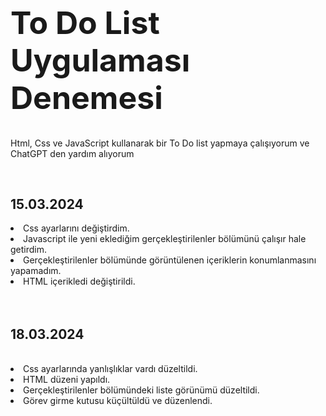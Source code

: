 <h1 style="font-size:50px">To Do List Uygulaması Denemesi</h1>
<p>Html, Css ve JavaScript kullanarak bir To Do list yapmaya çalışıyorum ve ChatGPT den yardım  alıyorum</p>
<br>
<h2>15.03.2024</h2>
<li>Css ayarlarını değiştirdim.</li>
<li>Javascript ile yeni eklediğim gerçekleştirilenler bölümünü çalışır hale getirdim.</li>
<li>Gerçekleştirilenler bölümünde görüntülenen içeriklerin konumlanmasını yapamadım.</li>
<li>HTML içerikledi değiştirildi.</li>
<br>
<br>
<h2>18.03.2024</h2>
<br>
<li>Css ayarlarında yanlışlıklar vardı düzeltildi.</li>
<li>HTML düzeni yapıldı.</li>
<li>Gerçekleştirilenler bölümündeki liste görünümü düzeltildi.</li>
<li>Görev girme kutusu küçültüldü ve düzenlendi.</li>
